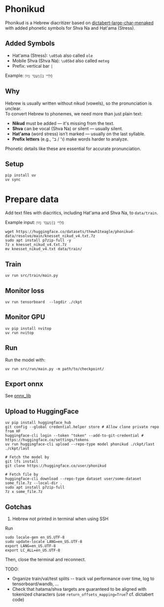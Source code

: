 # Phonikud

Phonikud is a Hebrew diacritizer based on [dictabert-large-char-menaked](https://huggingface.co/dicta-il/dictabert-large-char-menaked) with added phonetic symbols for Shva Na and Hat'ama (Stress).

## Added Symbols

- Hat'ama (Stress): `\u05ab` also called `ole`
- Mobile Shva (Shva Na): `\u05bd` also called `meteg`
- Prefix: vertical bar `|`

Example: `סֵ֫לֵרִי בְּֽ|מַעְבַּד מָזוֹן`

## Why

Hebrew is usually written without nikud (vowels), so the pronunciation is unclear.  
To convert Hebrew to phonemes, we need more than just plain text:

- **Nikud** must be added — it's missing from the text.
- **Shva** can be vocal (Shva Na) or silent — usually silent.
- **Hat'ama** (word stress) isn’t marked — usually on the last syllable.
- **Prefix letters** (e.g., ו־ / ב־) make words harder to analyze.

Phonetic details like these are essential for accurate pronunciation.

## Setup

```console
pip install uv
uv sync
```

# Prepare data

Add text files with diacritics, including Hat'ama and Shva Na, to `data/train`.

Example input: `סֵ֫לֵרִי בְּֽ|מַעְבַּד מָזוֹן`

```console
wget https://huggingface.co/datasets/thewh1teagle/phonikud-data/resolve/main/knesset_nikud_v4.txt.7z
sudo apt install p7zip-full -y
7z x knesset_nikud_v4.txt.7z
mv knesset_nikud_v4.txt data/train/
```

## Train

```console
uv run src/train/main.py
```

## Monitor loss

```console
uv run tensorboard  --logdir ./ckpt
```

## Monitor GPU

```console
uv pip install nvitop
uv run nvitop
```

## Run

Run the model with:

```console
uv run src/run/main.py -m path/to/checkpoint/
```

## Export onnx

See [onnx_lib](onnx_lib)

## Upload to HuggingFace

```console
uv pip install huggingface_hub
git config --global credential.helper store # Allow clone private repo from HF
huggingface-cli login --token "token" --add-to-git-credential # https://huggingface.co/settings/tokens
uv run huggingface-cli upload --repo-type model phonikud ./ckpt/last ./ckpt/last

# Fetch the model by
git lfs install
git clone https://huggingface.co/user/phonikud

# Fetch file by
huggingface-cli download --repo-type dataset user/some-dataset some_file.7z --local-dir .
sudo apt install p7zip-full
7z x some_file.7z
```

## Gotchas

1. Hebrew not printed in terminal when using SSH

Run

```console
sudo locale-gen en_US.UTF-8
sudo update-locale LANG=en_US.UTF-8
export LANG=en_US.UTF-8
export LC_ALL=en_US.UTF-8
```

Then, close the terminal and reconnect.

TODO:

- Organize train/val/test splits -- track val performance over time, log to tensorboard/wandb, ...
- Check that hatama/shva targets are guaranteed to be aligned with tokenized characters (use `return_offsets_mapping=True`? cf. dictabert code)
